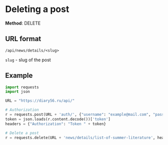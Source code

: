# Deleting a post

**Method**: DELETE

## URL format

```/api/news/details/<slug>```

```slug``` - slug of the post

## Example

```python
import requests
import json

URL = "https://diary56.ru/api/"

# Authorization
r = requests.post(URL + 'auth/', {"username": "example@mail.com", "password": "qwerty1234"})
token = json.loads(r.content.decode())['token']
headers = {"Authorization": "Token " + token}

# Delete a post
r = requests.delete(URL + 'news/details/list-of-summer-literature', headers=headers)
```
